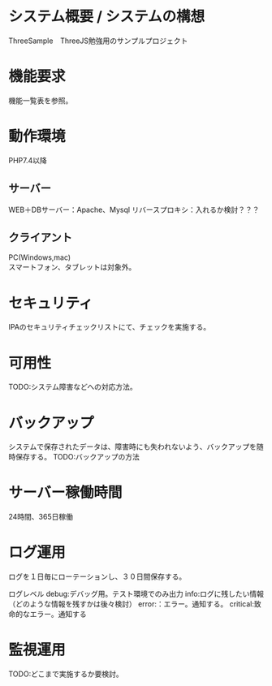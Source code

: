 
# システム概要 / システムの構想
ThreeSample　ThreeJS勉強用のサンプルプロジェクト

# 機能要求
機能一覧表を参照。

# 動作環境
PHP7.4以降

## サーバー
WEB＋DBサーバー：Apache、Mysql
リバースプロキシ：入れるか検討？？？

## クライアント
PC(Windows,mac)  
スマートフォン、タブレットは対象外。

# セキュリティ
IPAのセキュリティチェックリストにて、チェックを実施する。

# 可用性
TODO:システム障害などへの対応方法。

# バックアップ
システムで保存されたデータは、障害時にも失われないよう、バックアップを随時保存する。
TODO:バックアップの方法

# サーバー稼働時間
24時間、365日稼働

# ログ運用
ログを１日毎にローテーションし、３０日間保存する。

ログレベル
debug:デバッグ用。テスト環境でのみ出力
info:ログに残したい情報（どのような情報を残すかは後々検討）
error:：エラー。通知する。
critical:致命的なエラー。通知する

# 監視運用
TODO:どこまで実施するか要検討。
  